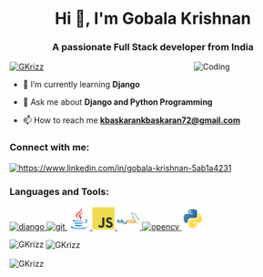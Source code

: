 
<h1 align="center">Hi 👋, I'm Gobala Krishnan</h1>

<h3 align="center">A passionate Full Stack developer from India</h3>
<img align="right" alt="Coding" width="180" src="https://raw.githubusercontent.com/TheDudeThatCode/TheDudeThatCode/master/Assets/Developer.gif">

<p align="left"> <a href="https://github.com/ryo-ma/github-profile-trophy"><img src="https://github-profile-trophy.vercel.app/?username=GKrizz" alt="GKrizz" /></a> </p>



- 🌱 I’m currently learning **Django**

- 💬 Ask me about **Django and Python Programming**

- 📫 How to reach me **kbaskarankbaskaran72@gmail.com**

<h3 align="left">Connect with me:</h3>
<p align="left">
<a href="https://linkedin.com/in/https://www.linkedin.com/in/gobala-krishnan-5ab1a4231" target="blank"><img align="center" src="https://raw.githubusercontent.com/rahuldkjain/github-profile-readme-generator/master/src/images/icons/Social/linked-in-alt.svg" alt="https://www.linkedin.com/in/gobala-krishnan-5ab1a4231" height="30" width="40" /></a>
</p>

<h3 align="left">Languages and Tools:</h3>
<p align="left"> <a href="https://www.djangoproject.com/" target="_blank" rel="noreferrer"> <img src="https://cdn.worldvectorlogo.com/logos/django.svg" alt="django" width="40" height="40"/> </a>  <a href="https://git-scm.com/" target="_blank" rel="noreferrer"> <img src="https://www.vectorlogo.zone/logos/git-scm/git-scm-icon.svg" alt="git" width="40" height="40"/> </a> <a href="https://www.java.com" target="_blank" rel="noreferrer"> <img src="https://raw.githubusercontent.com/devicons/devicon/master/icons/java/java-original.svg" alt="java" width="40" height="40"/> </a> <a href="https://developer.mozilla.org/en-US/docs/Web/JavaScript" target="_blank" rel="noreferrer"> <img src="https://raw.githubusercontent.com/devicons/devicon/master/icons/javascript/javascript-original.svg" alt="javascript" width="40" height="40"/> </a> <a href="https://www.mysql.com/" target="_blank" rel="noreferrer"> <img src="https://raw.githubusercontent.com/devicons/devicon/master/icons/mysql/mysql-original-wordmark.svg" alt="mysql" width="40" height="40"/> </a> <a href="https://opencv.org/" target="_blank" rel="noreferrer"> <img src="https://www.vectorlogo.zone/logos/opencv/opencv-icon.svg" alt="opencv" width="40" height="40"/> </a> <a href="https://www.python.org" target="_blank" rel="noreferrer"> <img src="https://raw.githubusercontent.com/devicons/devicon/master/icons/python/python-original.svg" alt="python" width="40" height="40"/> </a> 


</p>

<p><img align="left" src="https://github-readme-stats.vercel.app/api/top-langs?username=GKrizz&show_icons=true&locale=en&layout=compact" alt="GKrizz" /></p>

<p>&nbsp;<img align="center" src="https://github-readme-stats.vercel.app/api?username=GKrizz&show_icons=true&locale=en" alt="GKrizz" /></p>

<p><img align="center" src="https://github-readme-streak-stats.herokuapp.com/?user=GKrizz&show_icons=true&locale=en" alt="GKrizz" /></p>

